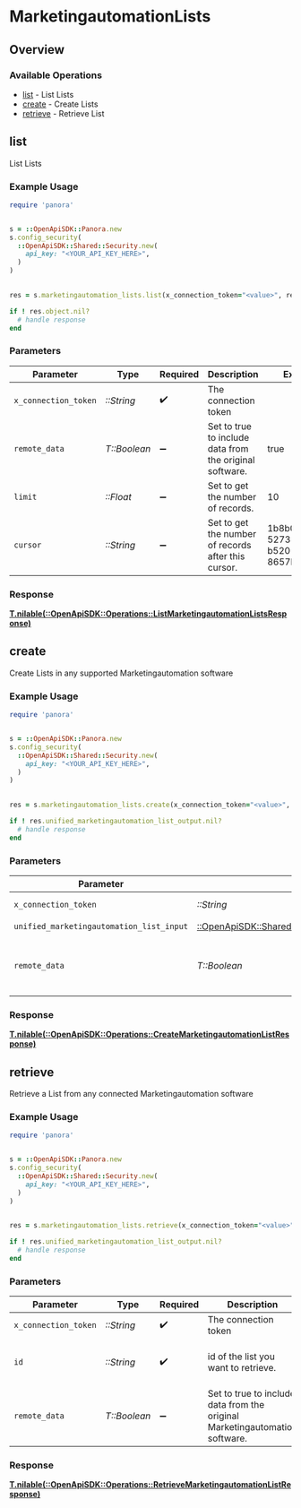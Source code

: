 # MarketingautomationLists

## Overview

### Available Operations

* [list](#list) - List Lists
* [create](#create) - Create Lists
* [retrieve](#retrieve) - Retrieve List

## list

List Lists

### Example Usage

```ruby
require 'panora'


s = ::OpenApiSDK::Panora.new
s.config_security(
  ::OpenApiSDK::Shared::Security.new(
    api_key: "<YOUR_API_KEY_HERE>",
  )
)

    
res = s.marketingautomation_lists.list(x_connection_token="<value>", remote_data=true, limit=10.0, cursor="1b8b05bb-5273-4012-b520-8657b0b90874")

if ! res.object.nil?
  # handle response
end

```

### Parameters

| Parameter                                               | Type                                                    | Required                                                | Description                                             | Example                                                 |
| ------------------------------------------------------- | ------------------------------------------------------- | ------------------------------------------------------- | ------------------------------------------------------- | ------------------------------------------------------- |
| `x_connection_token`                                    | *::String*                                              | :heavy_check_mark:                                      | The connection token                                    |                                                         |
| `remote_data`                                           | *T::Boolean*                                            | :heavy_minus_sign:                                      | Set to true to include data from the original software. | true                                                    |
| `limit`                                                 | *::Float*                                               | :heavy_minus_sign:                                      | Set to get the number of records.                       | 10                                                      |
| `cursor`                                                | *::String*                                              | :heavy_minus_sign:                                      | Set to get the number of records after this cursor.     | 1b8b05bb-5273-4012-b520-8657b0b90874                    |

### Response

**[T.nilable(::OpenApiSDK::Operations::ListMarketingautomationListsResponse)](../../models/operations/listmarketingautomationlistsresponse.md)**




## create

Create Lists in any supported Marketingautomation software

### Example Usage

```ruby
require 'panora'


s = ::OpenApiSDK::Panora.new
s.config_security(
  ::OpenApiSDK::Shared::Security.new(
    api_key: "<YOUR_API_KEY_HERE>",
  )
)

    
res = s.marketingautomation_lists.create(x_connection_token="<value>", unified_marketingautomation_list_input=::OpenApiSDK::Shared::UnifiedMarketingautomationListInput.new(), remote_data=false)

if ! res.unified_marketingautomation_list_output.nil?
  # handle response
end

```

### Parameters

| Parameter                                                                                                               | Type                                                                                                                    | Required                                                                                                                | Description                                                                                                             |
| ----------------------------------------------------------------------------------------------------------------------- | ----------------------------------------------------------------------------------------------------------------------- | ----------------------------------------------------------------------------------------------------------------------- | ----------------------------------------------------------------------------------------------------------------------- |
| `x_connection_token`                                                                                                    | *::String*                                                                                                              | :heavy_check_mark:                                                                                                      | The connection token                                                                                                    |
| `unified_marketingautomation_list_input`                                                                                | [::OpenApiSDK::Shared::UnifiedMarketingautomationListInput](../../models/shared/unifiedmarketingautomationlistinput.md) | :heavy_check_mark:                                                                                                      | N/A                                                                                                                     |
| `remote_data`                                                                                                           | *T::Boolean*                                                                                                            | :heavy_minus_sign:                                                                                                      | Set to true to include data from the original Marketingautomation software.                                             |

### Response

**[T.nilable(::OpenApiSDK::Operations::CreateMarketingautomationListResponse)](../../models/operations/createmarketingautomationlistresponse.md)**




## retrieve

Retrieve a List from any connected Marketingautomation software

### Example Usage

```ruby
require 'panora'


s = ::OpenApiSDK::Panora.new
s.config_security(
  ::OpenApiSDK::Shared::Security.new(
    api_key: "<YOUR_API_KEY_HERE>",
  )
)

    
res = s.marketingautomation_lists.retrieve(x_connection_token="<value>", id="801f9ede-c698-4e66-a7fc-48d19eebaa4f", remote_data=false)

if ! res.unified_marketingautomation_list_output.nil?
  # handle response
end

```

### Parameters

| Parameter                                                                   | Type                                                                        | Required                                                                    | Description                                                                 | Example                                                                     |
| --------------------------------------------------------------------------- | --------------------------------------------------------------------------- | --------------------------------------------------------------------------- | --------------------------------------------------------------------------- | --------------------------------------------------------------------------- |
| `x_connection_token`                                                        | *::String*                                                                  | :heavy_check_mark:                                                          | The connection token                                                        |                                                                             |
| `id`                                                                        | *::String*                                                                  | :heavy_check_mark:                                                          | id of the list you want to retrieve.                                        | 801f9ede-c698-4e66-a7fc-48d19eebaa4f                                        |
| `remote_data`                                                               | *T::Boolean*                                                                | :heavy_minus_sign:                                                          | Set to true to include data from the original Marketingautomation software. | false                                                                       |

### Response

**[T.nilable(::OpenApiSDK::Operations::RetrieveMarketingautomationListResponse)](../../models/operations/retrievemarketingautomationlistresponse.md)**


